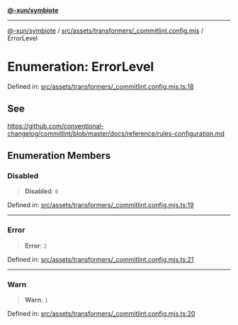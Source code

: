 [**@-xun/symbiote**](../../../../../README.md)

***

[@-xun/symbiote](../../../../../README.md) / [src/assets/transformers/\_commitlint.config.mjs](../README.md) / ErrorLevel

# Enumeration: ErrorLevel

Defined in: [src/assets/transformers/\_commitlint.config.mjs.ts:18](https://github.com/Xunnamius/symbiote/blob/4231719a4050b5b3956e3e19d12d8c469fd0bd37/src/assets/transformers/_commitlint.config.mjs.ts#L18)

## See

https://github.com/conventional-changelog/commitlint/blob/master/docs/reference/rules-configuration.md

## Enumeration Members

### Disabled

> **Disabled**: `0`

Defined in: [src/assets/transformers/\_commitlint.config.mjs.ts:19](https://github.com/Xunnamius/symbiote/blob/4231719a4050b5b3956e3e19d12d8c469fd0bd37/src/assets/transformers/_commitlint.config.mjs.ts#L19)

***

### Error

> **Error**: `2`

Defined in: [src/assets/transformers/\_commitlint.config.mjs.ts:21](https://github.com/Xunnamius/symbiote/blob/4231719a4050b5b3956e3e19d12d8c469fd0bd37/src/assets/transformers/_commitlint.config.mjs.ts#L21)

***

### Warn

> **Warn**: `1`

Defined in: [src/assets/transformers/\_commitlint.config.mjs.ts:20](https://github.com/Xunnamius/symbiote/blob/4231719a4050b5b3956e3e19d12d8c469fd0bd37/src/assets/transformers/_commitlint.config.mjs.ts#L20)
